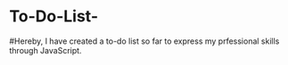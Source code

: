 # To-Do-List-
#Hereby, I have created a to-do list so far to express my prfessional skills through JavaScript.

